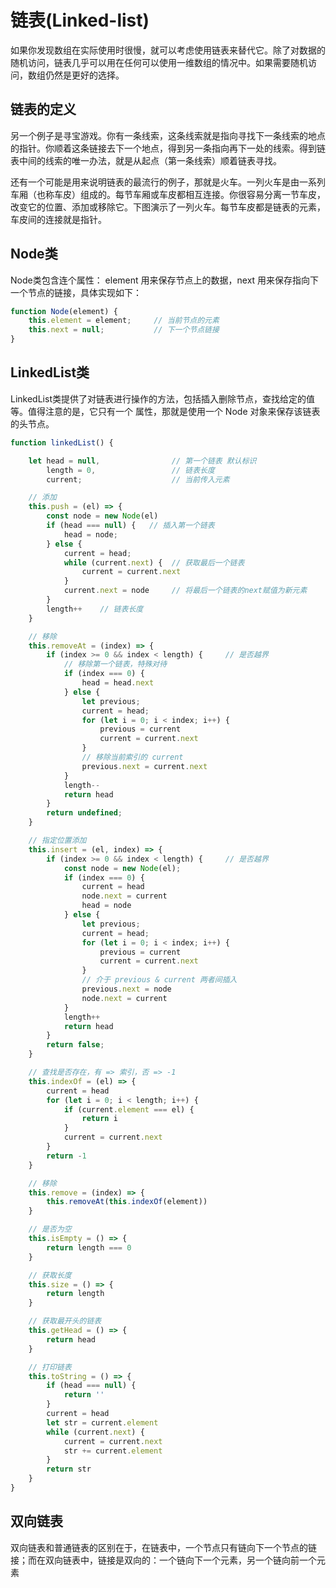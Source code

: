 # 链表(Linked-list)

如果你发现数组在实际使用时很慢，就可以考虑使用链表来替代它。除了对数据的随机访问，链表几乎可以用在任何可以使用一维数组的情况中。如果需要随机访问，数组仍然是更好的选择。

## 链表的定义

另一个例子是寻宝游戏。你有一条线索，这条线索就是指向寻找下一条线索的地点的指针。你顺着这条链接去下一个地点，得到另一条指向再下一处的线索。得到链表中间的线索的唯一办法，就是从起点（第一条线索）顺着链表寻找。

还有一个可能是用来说明链表的最流行的例子，那就是火车。一列火车是由一系列车厢（也称车皮）组成的。每节车厢或车皮都相互连接。你很容易分离一节车皮，改变它的位置、添加或移除它。下图演示了一列火车。每节车皮都是链表的元素，车皮间的连接就是指针。

## Node类

Node类包含连个属性： element 用来保存节点上的数据，next 用来保存指向下一个节点的链接，具体实现如下：

```js
function Node(element) {
    this.element = element;     // 当前节点的元素
    this.next = null;           // 下一个节点链接
}
```

## LinkedList类

LinkedList类提供了对链表进行操作的方法，包括插入删除节点，查找给定的值等。值得注意的是，它只有一个
属性，那就是使用一个 Node 对象来保存该链表的头节点。

```js
function linkedList() {

    let head = null,                // 第一个链表 默认标识
        length = 0,                 // 链表长度
        current;                    // 当前传入元素

    // 添加
    this.push = (el) => {
        const node = new Node(el)
        if (head === null) {   // 插入第一个链表
            head = node;
        } else {
            current = head;
            while (current.next) {  // 获取最后一个链表
                current = current.next
            }
            current.next = node     // 将最后一个链表的next赋值为新元素
        }
        length++    // 链表长度
    }

    // 移除
    this.removeAt = (index) => {
        if (index >= 0 && index < length) {     // 是否越界
            // 移除第一个链表，特殊对待
            if (index === 0) {
                head = head.next
            } else {
                let previous;
                current = head;
                for (let i = 0; i < index; i++) {
                    previous = current
                    current = current.next
                }
                // 移除当前索引的 current
                previous.next = current.next
            }
            length--
            return head
        }
        return undefined;
    }

    // 指定位置添加
    this.insert = (el, index) => {
        if (index >= 0 && index < length) {     // 是否越界
            const node = new Node(el);
            if (index === 0) {
                current = head
                node.next = current
                head = node
            } else {
                let previous;
                current = head;
                for (let i = 0; i < index; i++) {
                    previous = current
                    current = current.next
                }
                // 介于 previous & current 两者间插入
                previous.next = node
                node.next = current
            }
            length++
            return head
        }
        return false;
    }

    // 查找是否存在，有 => 索引，否 => -1
    this.indexOf = (el) => {
        current = head
        for (let i = 0; i < length; i++) {
            if (current.element === el) {
                return i
            }
            current = current.next
        }
        return -1
    }

    // 移除
    this.remove = (index) => {
        this.removeAt(this.indexOf(element))
    }

    // 是否为空
    this.isEmpty = () => {
        return length === 0
    }

    // 获取长度
    this.size = () => {
        return length
    }

    // 获取最开头的链表
    this.getHead = () => {
        return head
    }

    // 打印链表
    this.toString = () => {
        if (head === null) {
            return ''
        }
        current = head
        let str = current.element
        while (current.next) {
            current = current.next
            str += current.element
        }
        return str
    }
}
```

## 双向链表

双向链表和普通链表的区别在于，在链表中，一个节点只有链向下一个节点的链接；而在双向链表中，链接是双向的：一个链向下一个元素，另一个链向前一个元素

